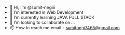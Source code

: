 - 👋 Hi, I’m @sumit-negiii
- 👀 I’m interested in Web Development
- 🌱 I’m currently learning JAVA FULL STACK
- 💞️ I’m looking to collaborate on ...
- 📫 How to reach me email - sumitnegi7465@gmail.com

<!---
sumit-negiii/sumit-negiii is a ✨ special ✨ repository because its `README.md` (this file) appears on your GitHub profile.
You can click the Preview link to take a look at your changes.
--->
